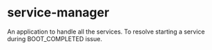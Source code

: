 # service-manager
An application to handle all the services. To resolve starting a service during BOOT_COMPLETED issue.
